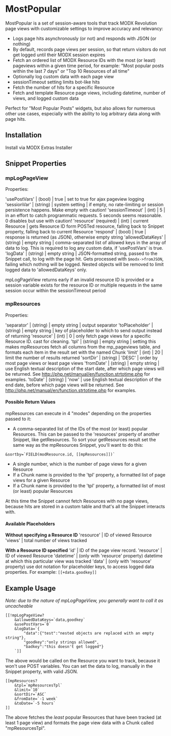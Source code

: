 MostPopular
===========

MostPopular is a set of session-aware tools that track MODX Revolution page views with customizable settings to improve accuracy and relevancy:

- Logs page hits asynchronously (or not) and responds with JSON (or nothing)
- By default, records page views per session, so that return visitors do not get logged until their MODX session expires
- Fetch an ordered list of MODX Resource IDs with the most (or least) pageviews within a given time period, for example: "Most popular posts within the last 7 days" or "Top 10 Resources of all time"
- Optionally log custom data with each page view
- sessionTimeout setting limits bot-like hits
- Fetch the number of hits for a specific Resource
- Fetch and template Resource page views, including datetime, number of views, and logged custom data

Perfect for "Most Popular Posts" widgets, but also allows for numerous other use cases, especially with the ability to log arbitrary data along with page hits.

## Installation

Install via MODX Extras Installer

## Snippet Properties

### mpLogPageView

Properties:

'usePostVars' | (bool) | true | set to true for ajax pageview logging
'sessionVar' | (string) | system setting | if empty, no rate-limiting or session persistence happens. Make empty with caution!
'sessionTimeout' | (int) | 5 | in an effort to catch programmatic requests. 5 seconds seems reasonable. 0 disables but use with caution!
'resource' (required) | (int) | current Resource | gets Resource ID form POSTed resource, falling back to Snippet property, falling back to current Resource
'respond' | (bool) | true | response is returned (as JSON), otherwise empty string
'allowedDataKeys' | (string) | empty string | comma-separated list of allowed keys in the array of data to log. This is required to  log any custom data, if 'usePostVars' is true.
'logData' | (string) | empty string | JSON-formatted string, passed to the Snippet call, to log with the page hit. Gets processed with `$modx->fromJSON`, failing which nothing will be logged. Nested objects will be removed to limit logged data to 'allowedDataKeys' only.

mpLogPageView returns early if an invalid resource ID is provided or a session variable exists for the resource ID or multiple requests in the same session occur within the sessionTimeout period

### mpResources

Properties:

'separator' | (string) | empty string | output separator
'toPlaceholder' | (string) | empty string | key of placeholder to which to send output instead of returning
'resource' | (int) | 0 | only fetch page views for a specific Resource ID. cast for cleaning.
'tpl' | (string) | empty string | setting this makes mpResources fetch all columns from the mp_pageviews table, and formats each item in the result set with the named Chunk
'limit' | (int) | 20 | limit the number of results returned
'sortDir' | (string) | 'DESC' | order by most page views or least page views
'fromDate' | (string) | empty string | use English textual description of the start date, after which page views will be returned. See http://php.net/manual/en/function.strtotime.php for examples.
'toDate' | (string) | 'now' | use English textual description of the end date, before which page views will be returned. See http://php.net/manual/en/function.strtotime.php for examples.

#### Possible Return Values

mpResources can execute in 4 "modes" depending on the properties passed to it:

- A comma-separated list of the IDs of the most (or least) popular Resources. This can be passed to the 'resources' property of another Snippet, like getResources. To sort your getResources result set the same way as the mpResources Snippet, you'll want to do this:
```
&sortby=`FIELD(modResource.id, [[mpResources]])`
```
- A single number, which is the number of page views for a given Resource
- If a Chunk name is provided to the 'tpl' property, a formatted list of page views for a given Resource
- If a Chunk name is provided to the 'tpl' property, a formatted list of most (or least) popular Resources  

At this time the Snippet cannot fetch Resources with no page views, because hits are stored in a custom table and that's all the Snippet interacts with.

#### Available Placeholders
**Without specifying a Resource ID**
'resource' | ID of viewed Resource
'views' | total number of views tracked

**With a Resource ID specified**
'id' | ID of the page view record.
'resource' | ID of viewed Resource
'datetime' | (only with 'resource' property) datetime at which this particular view was tracked
'data' | (only with 'resource' property) use dot notation for placeholder keys, to access logged data properties. For example: `[[+data.goodkey]]`

## Example Usage

_Note: due to the nature of mpLogPageView, you generally want to call it as uncacheable_

```
[[!mpLogPageView?
    &allowedDataKeys=`data,goodkey`
    &usePostVars=`0`
    &logData=`{
        "data":{"test":"nested objects are replaced with an empty string"},
        "goodkey":"only strings allowed",
        "badkey":"this doesn't get logged"}
    `]]
```

The above would be called on the Resource you want to track, because it won't use POST variables. You can set the data to log, manually in the Snippet property, with valid JSON.

```
[[mpResources?
    &tpl=`mpResourcesTpl`
    &limit=`10`
    &sortDir=`ASC`
    &fromDate=`-1 week`
    &toDate=`-5 hours`
]]

```

The above fetches the _least_ popular Resources that have been tracked (at least 1 page view) and formats the page view data with a Chunk called "mpResourcesTpl".
